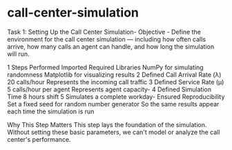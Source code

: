# call-center-simulation
Task 1: Setting Up the Call Center Simulation-
 Objective - 
Define the environment for the call center simulation — including how often calls arrive, how many calls an agent can handle, and how long the simulation will run.

1 Steps Performed
 Imported Required Libraries
     NumPy for simulating randomness
     Matplotlib for visualizing results
2 Defined Call Arrival Rate (λ)
      20 calls/hour
Represents the incoming call traffic
3 Defined Service Rate (μ)
      5 calls/hour per agent
      Represents agent capacity-
4 Defined Simulation Time
      8 hours shift
5 Simulates a complete workday-
     Ensured Reproducibility
     Set a fixed seed for random number generator
So the same results appear each time the simulation is run

 Why This Step Matters
This step lays the foundation of the simulation. Without setting these basic parameters, we can't model or analyze the call center's performance.
